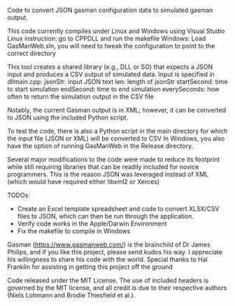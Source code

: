Code to convert JSON gasman configuration data to simulated gasman output. 

This code currently compiles under Linux and Windows using Visual Studio 
Linux instruction: go to CPPDLL and run the makefile
Windows: Load GasManWeb.sln, you will need to tweak the configuration to point to the correct directory


This tool creates a shared library (e.g., DLL or SO) that expects a JSON input and produces a CSV output of simulated data. Input is specified in dllmain.cpp:
jsonStr: input JSON text
len: length of jsonStr
startSecond: time to start simulation
endSecond: time to end simulation
everySeconds: how often to return the simulation output in the CSV file

Notably, the current Gasman output is in XML; however, it can be converted to JSON using the included Python script.

To test the code, there is also a Python script in the main directory for which the input file (JSON or XML) will be converted to CSV
In Windows, you also have the option of running GasManWeb in the Release directory.

Several major modifications to the code were made to reduce its footprint while still requiring libraries that can be readily included for novice programmers. This is the reason JSON was leveraged instead of XML (which would have required either libxml2 or Xerces)

TODOs:
- Create an Excel template spreadsheet and code to convert XLSX/CSV files to JSON, which can then be run through the application.
- Verify code works in the Apple/Darwin Environment
- Fix the makefile to compile in Windows

Gasman (https://www.gasmanweb.com/) is the brainchild of Dr James Philips, and if you like this project, please send kudos his way. I appreciate his willingness to share his code with the world.
Special thanks to Hal Franklin for assisting in getting this project off the ground

Code released under the MIT License.
The use of included headers is governed by the MIT license, and all credit is due to their respective authors (Niels Lohmann and Brodie Thiesfield et al.).
